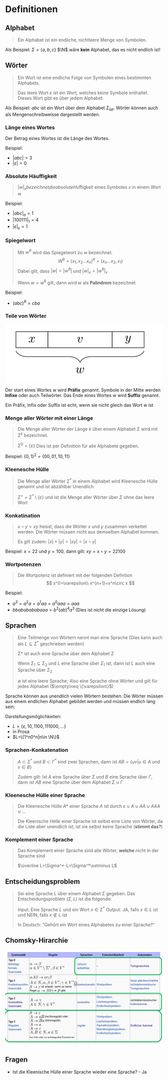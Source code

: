 # Definitionen

## Alphabet

> Ein Alphabet ist ein endliche, nichtleere Menge von Symbolen.

Als Beispiel: $\Sigma=\{a, b, c\}$ 
$\N$ wäre **kein** Alphabet, das es nicht endlich ist!

## Wörter

> Ein Wort ist eine endliche Folge von Symbolen eines bestimmten Alphabets.
>
> Das leere Wort $\varepsilon$ ist ein Wort, welches keine Symbole enthaltet. Dieses Wort gibt es über jedem Alphabet.

Als Beispiel: $abc$ ist ein Wort über dem Alphabet $\Sigma_{lat}$. Wörter können auch als Mengenschreibweisse dargestellt werden.

### Länge eines Wortes

Der Betrag eines Wortes ist die Länge des Wortes.

Beispiel: 

* $|abc|=3$
* $|\varepsilon|=0$

### Absolute Häuffigkeit

> $|w|_x bezeichnet die absolute H$uffigkeit eines Symboles $x$ in einem Wort $w$

Beispiel: 

* $|abc|_a=1$
* $|100111|_1=4$
* $|\varepsilon|_{\varepsilon}=1$

### Spiegelwort

> Mit $w^R$ wird das Spiegelwort zu $w$ bezeichnet.
> $$
> W^R=(x_1, x_2...x_n)^R=(x_n...x_2,x_1)
> $$
> Dabei gilt, dass $|w|=|w^R|$ und $|w|_x=|w^R|_x$
>
> Wenn $w=w^R$ gilt, dann wird $w$ als **Palindrom** bezeichnet

Beispiel:

* $(abc)^R=cba$

### Teile von Wörter

![image-20220222152625379](res/image-20220222152625379.png)

Der start eines Wortes $w$ wird **Präfix** genannt. 
Symbole in der Mitte werden **Infixe** oder auch Teilwörter. 
Das Ende eines Wortes $w$ wird **Suffix** genannt.

Ein Präfix, Infix oder Suffix ist echt, wenn sie nicht gleich das Wort $w$ ist

### Menge aller Wörter mit einer Länge

> Die Menge aller Wörter der Länge $k$ über einem Alphabet $\Sigma$ wird mit $\Sigma^k$ bezeichnet.
>
> $\Sigma^0=\{\varepsilon\}$ Dies ist per Definition für alle Alphabete gegeben.

Beispiel: $\{0, 1\}^2=\{00, 01, 10, 11\}$

### Kleenesche Hülle

> Die Menge aller Wörter $\Sigma^*$ in einem Alphabet wird Kleenesche Hülle genannt und ist abzählbar Unendlich
>
> $\Sigma^+=\Sigma^*\setminus\{\varepsilon\}$  und ist die Menge aller Wörter über $\Sigma$ ohne das leere Wort

### Konkatination

> $x\circ y=xy$ heisst, dass die Wörter $x$ und $y$ zusammen verkettet werden. Die Wörter müssen nicht aus demselben Alphabet kommen.
>
> Es gilt zudem: $|x|+|y|=|xy|=|x\circ y|$

Beispiel: $x=22$ und $y=100$, dann gilt: $xy=x\circ y=22100$

### Wortpotenzen

> Die Wortpotenz ist definiert mit der folgenden Defintion
> $$
> x^0=\varepsilon\\
> x^{n+1}=x^n\circ x
> $$

Beispiel: 

* $a^3=a^2a=a^1aa=a^0aaa=aaa$
* $bbababababaaa=b^2(ab)^4a^3$ (Dies ist nicht die einzige Lösung)

## Sprachen

> Eine Teilmenge von Wörtern nennt man eine Sprache (Dies kann auch als $L\subseteq \Sigma^*$ geschrieben werden)
>
> $\Sigma*$ ist auch eine Sprache über dem Alphabet $\Sigma$
>
> Wenn $\Sigma_1 \subseteq \Sigma_2$ und $L$ eine Sprache über $\Sigma_1$ ist, dann ist $L$ auch eine Sprache  über $\Sigma_2$
>
> $\emptyset$ ist eine leere Sprache; Also eine Sprache ohne Wörter und gilt für jedes Alphabet ($\empty\neq \{\varepsilon\}$) 

Sprache können aus unendlich vielen Wörtern bestehen. Die Wörter müssen aus einem endlichen Alphabet gebildet werden und müssen endlich lang sein.

Darstellungsmöglichkeiten:

* $L=\{\varepsilon, 10, 1100, 111000, ...\}$
* in Prosa
* $L=\{1^n0^n|n\in \N\}$

### Sprachen-Konkatenation

> $A\subset \Sigma^*$ und $B\subset \Gamma^*$ sind zwei Sprachen, dann ist $AB=\{uv|u\in A \text{ und } v \in B\}$
>
> Zudem gilt: Ist $A$ eine Sprache über $\Sigma$ und $B$ eine Sprache über $\Gamma$, dann ist $AB$ eine Sprache über dem Alphabet $\Sigma \cup\Gamma$

### Kleenesche Hülle einer Sprache

> Die Kleenesche Hülle $A*$ einer Sprache $A$  ist durch ${\varepsilon}\cup A \cup AA \cup AAA \cup ...$
>
> Die Kleenische Hèlle einer Sprache ist selbst eine Liste von Wörter, da die Liste aber unendlich ist, ist sie selbst keine Sprache (**stimmt das?**)

### Komplement einer Sprache

> Das Komplement einer Sprache sind alle Wörter, **welche** nicht in der Sprache sind
>
> $\overline L=\Sigma^*-L=\Sigma^*\setminus L$

## Entscheidungsproblem

> Sei eine Sprache $L$ über einem Alphabet $\Sigma$ gegeben. Das Entscheidungsproblem $(\Sigma, L)$ ist die folgende:
>
> Input: Eine Sprache $L$ und ein Wort $x\in\Sigma^*$
> Output: JA, falls $x\in L$ ist und NEIN, falls $x\not \in L$ ist
>
> In Deutsch: "Gehört ein Wort eines Alphabetes zu einer Sprache?"

## Chomsky-Hirarchie

![image-20220322130545131](res/image-20220322130545131.png)

## Fragen

* Ist die Kleenische Hülle einer Sprache wieder eine Sprache? - Ja